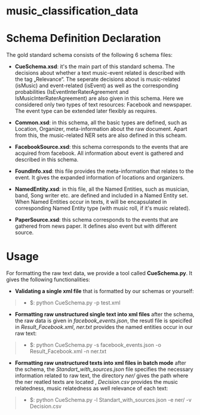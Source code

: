 # music_classification_data

Schema Definition Declaration
===============

The gold standard schema consists of the following 6 schema files:<br/>
- <strong>CueSchema.xsd</strong>: it's the main part of this standard schema. 
The decisions about whether a text music-event related is described with the tag „Relevance“. 
The seperate decisions about is music-related (isMusic) and event-related (isEvent) as well as 
the corresponding probabilities (IsEventInterRaterAgreement and IsMusicInterRaterAgreement) are 
also given in this schema. Here we considered only two types of text resources: Facebook and newspaper. 
The event type can be extended later flexibly as requires.

- <strong>Common.xsd</strong>: in this schema, all the basic types are defined, such as Location, Organizer, meta-information about the raw document. 
Apart from this, the music-related NER sets are also defined in this scheam.

- <strong>FacebookSource.xsd</strong>: this schema corresponds to the events that are acquired from facebook. All information about event is gathered 
and described in this schema.

- <strong>FoundInfo.xsd</strong>: this file provides the meta-information that relates to the event. It gives the expanded information of locations and organizers.

- <strong>NamedEntity.xsd</strong>: in this file, all the Named Entities, such as musician, band, Song writer etc. are defined and included in a Named Entity set. When Named Entities occur in texts, it will be encapsulated in corresponding 
Named Entity type (with music roll, if it's music related). 

- <strong>PaperSource.xsd</strong>: this schema corresponds to the events that are gathered from news paper. It defines also event but with different source.

Usage
===============
 For formatting the raw text data, we provide a tool called <strong>CueSchema.py</strong>. It gives the following functionalities:
 - <strong>Validating a single xml file</strong> that is formatted by our schemas or yourself:
 >- $: python CueSchema.py -p  test.xml 
 
 - <strong>Formatting raw unstructured single text into xml files</strong> after the schema, the raw data is given in <em>facebook_events.json</em>, the resutl file is speicifed in 
 <em>Result_Facebook.xml</em>, <em>ner.txt</em> provides the named entities occur in our raw text:
 >- $: python CueSchema.py  -s facebook_events.json -o Result_Facebook.xml -n ner.txt
 
 - <strong>Formatting raw unstructured texts into xml files in batch mode</strong> after the schema, the <em>Standart_with_sources.json</em> file
 specifies the necessary information related to raw text,  the directory <em>ner/</em> gives the path where the ner reatled texts are located
, <em>Decision.csv</em> provides the music relatedness, music relatedness as well relevance of each text:
 >- $: python CueSchema.py  -l Standart_with_sources.json -e ner/ -v Decision.csv

 
